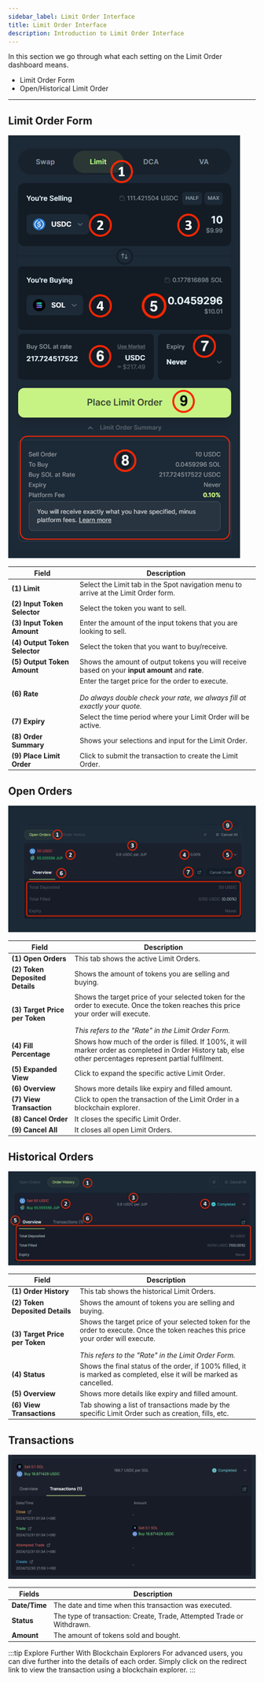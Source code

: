 ```yaml
---
sidebar_label: Limit Order Interface
title: Limit Order Interface
description: Introduction to Limit Order Interface
---
```


<head>
    <title>Limit Order Interface</title>
    <meta name="twitter:card" content="summary" />
</head>

In this section we go through what each setting on the Limit Order dashboard means.

- Limit Order Form
- Open/Historical Limit Order

---

## Limit Order Form

![Limit Order Form](./img/limit-order-form.png)

| Field | Description |
|---|---|
| **(1) Limit** | Select the Limit tab in the Spot navigation menu to arrive at the Limit Order form. |
| **(2) Input Token Selector** | Select the token you want to sell. |
| **(3) Input Token Amount** | Enter the amount of the input tokens that you are looking to sell. |
| **(4) Output Token Selector** | Select the token that you want to buy/receive. |
| **(5) Output Token Amount** | Shows the amount of output tokens you will receive based on your **input amount** and **rate**. |
| **(6) Rate** | Enter the target price for the order to execute.<br /><br />*Do always double check your rate, we always fill at exactly your quote.* |
| **(7) Expiry** | Select the time period where your Limit Order will be active. |
| **(8) Order Summary** | Shows your selections and input for the Limit Order. |
| **(9) Place Limit Order** | Click to submit the transaction to create the Limit Order. |

## Open Orders

![Limit Order Active](./img/limit-order-active.png)

| Field | Description |
|---|---|
| **(1) Open Orders** | This tab shows the active Limit Orders. |
| **(2) Token Deposited Details** | Shows the amount of tokens you are selling and buying. |
| **(3) Target Price per Token** | Shows the target price of your selected token for the order to execute. Once the token reaches this price your order will execute.<br /><br />*This refers to the "Rate" in the Limit Order Form.* |
| **(4) Fill Percentage** | Shows how much of the order is filled. If 100%, it will marker order as completed in Order History tab, else other percentages represent partial fulfilment. |
| **(5) Expanded View** | Click to expand the specific active Limit Order. |
| **(6) Overview** | Shows more details like expiry and filled amount. |
| **(7) View Transaction** | Click to open the transaction of the Limit Order in a blockchain explorer. |
| **(8) Cancel Order** | It closes the specific Limit Order. |
| **(9) Cancel All** | It closes all open Limit Orders. |

## Historical Orders

![Limit Order History](./img/limit-order-history.png)

| Field | Description |
|---|---|
| **(1) Order History** | This tab shows the historical Limit Orders. |
| **(2) Token Deposited Details** | Shows the amount of tokens you are selling and buying. |
| **(3) Target Price per Token** | Shows the target price of your selected token for the order to execute. Once the token reaches this price your order will execute.<br /><br />*This refers to the "Rate" in the Limit Order Form.* |
| **(4) Status** | Shows the final status of the order, if 100% filled, it is marked as completed, else it will be marked as cancelled. |
| **(5) Overview** | Shows more details like expiry and filled amount. |
| **(6) View Transactions** | Tab showing a list of transactions made by the specific Limit Order such as creation, fills, etc. |

## Transactions

![Limit Order Transactions](./img/limit-order-transactions.png)

| Fields | Description |
|--------|-------------|
| **Date/Time** | The date and time when this transaction was executed. |
| **Status** | The type of transaction: Create, Trade, Attempted Trade or Withdrawn. |
| **Amount** | The amount of tokens sold and bought. |

:::tip Explore Further With Blockchain Explorers
For advanced users, you can dive further into the details of each order. Simply click on the redirect link to view the transaction using a blockchain explorer.
:::